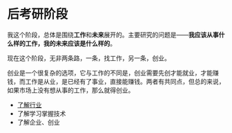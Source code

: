 # 后考研阶段

我这个阶段，总体是围绕**工作**和**未来**展开的。主要研究的问题是——**我应该从事什么样的工作，我的未来应该是什么样的**。

现在这个阶段，无非两条路，一条，找工作，另一条，创业。

创业是一个很复杂的选项，它与工作的不同是，创业需要先创才能就业，才能赚钱，而工作是从业，是已经有了事业，直接能赚钱。两者有共同点，但总的来说，如果市场上没有想从事的工作，那么就得创业。

- [了解行业](了解行业.md)
- 了解学习掌握技术
- 了解企业、创业
